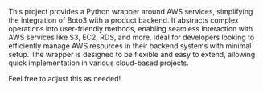 This project provides a Python wrapper around AWS services, simplifying the integration of Boto3 with a product backend.
It abstracts complex operations into user-friendly methods, enabling seamless interaction with AWS services like S3, EC2, RDS, and more.
Ideal for developers looking to efficiently manage AWS resources in their backend systems with minimal setup.
The wrapper is designed to be flexible and easy to extend, allowing quick implementation in various cloud-based projects.

Feel free to adjust this as needed!
